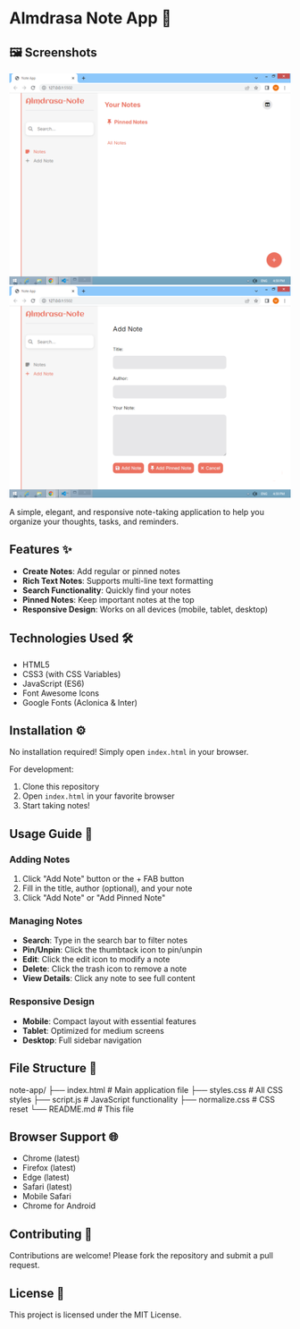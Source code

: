 # Almdrasa Note App 📝

## 🖼 Screenshots

![Notes](1.png)
![Add Note](2.png)

A simple, elegant, and responsive note-taking application to help you organize your thoughts, tasks, and reminders.

## Features ✨

- **Create Notes**: Add regular or pinned notes
- **Rich Text Notes**: Supports multi-line text formatting
- **Search Functionality**: Quickly find your notes
- **Pinned Notes**: Keep important notes at the top
- **Responsive Design**: Works on all devices (mobile, tablet, desktop)

## Technologies Used 🛠️

- HTML5
- CSS3 (with CSS Variables)
- JavaScript (ES6)
- Font Awesome Icons
- Google Fonts (Aclonica & Inter)

## Installation ⚙️

No installation required! Simply open `index.html` in your browser.

For development:

1. Clone this repository
2. Open `index.html` in your favorite browser
3. Start taking notes!

## Usage Guide 📖

### Adding Notes

1. Click "Add Note" button or the + FAB button
2. Fill in the title, author (optional), and your note
3. Click "Add Note" or "Add Pinned Note"

### Managing Notes

- **Search**: Type in the search bar to filter notes
- **Pin/Unpin**: Click the thumbtack icon to pin/unpin
- **Edit**: Click the edit icon to modify a note
- **Delete**: Click the trash icon to remove a note
- **View Details**: Click any note to see full content

### Responsive Design

- **Mobile**: Compact layout with essential features
- **Tablet**: Optimized for medium screens
- **Desktop**: Full sidebar navigation

## File Structure 📂

note-app/
├── index.html # Main application file
├── styles.css # All CSS styles
├── script.js # JavaScript functionality
├── normalize.css # CSS reset
└── README.md # This file

## Browser Support 🌐

- Chrome (latest)
- Firefox (latest)
- Edge (latest)
- Safari (latest)
- Mobile Safari
- Chrome for Android

## Contributing 🤝

Contributions are welcome! Please fork the repository and submit a pull request.

## License 📜

This project is licensed under the MIT License.

